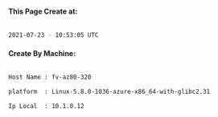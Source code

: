 
   
#### This Page Create at:

```bash

2021-07-23 - 10:53:05 UTC

```

#### Create By Machine:

```bash

Host Name : fv-az80-320

platform  : Linux-5.8.0-1036-azure-x86_64-with-glibc2.31

Ip Local  : 10.1.0.12

```

